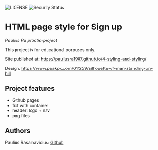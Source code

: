 ![LICENSE](https://img.shields.io/badge/license-ISC-blue.svg?style=flat-square)
![Security Status](https://img.shields.io/security-headers?label=Security&url=https%3A%2F%2Fgithub.com&style=flat-square)

# HTML page style for Sign up

_Paulius Ra practis-project_

This project is for educational porpuses only. 

Site published at: https://pauliusra1987.github.io/4-styling-and-styling/

Design: https://www.peakpx.com/611259/silhouette-of-man-standing-on-hill

## Project features

-   Github pages
-   fixt with container
-   header: logo + nav
-   png files


## Authors

Paulius Rasamavicius: [Github](https://github.com/PauliusRa1987)